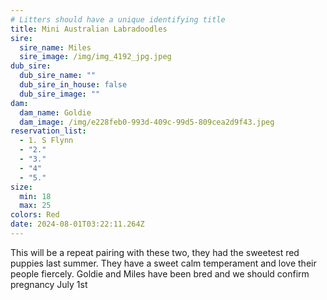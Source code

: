 ```yaml
---
# Litters should have a unique identifying title
title: Mini Australian Labradoodles
sire:
  sire_name: Miles
  sire_image: /img/img_4192_jpg.jpeg
dub_sire:
  dub_sire_name: ""
  dub_sire_in_house: false
  dub_sire_image: ""
dam:
  dam_name: Goldie
  dam_image: /img/e228feb0-993d-409c-99d5-809cea2d9f43.jpeg
reservation_list:
  - 1. S Flynn
  - "2."
  - "3."
  - "4"
  - "5."
size:
  min: 18
  max: 25
colors: Red
date: 2024-08-01T03:22:11.264Z
---
```

This will be a repeat pairing with these two, they had the sweetest red puppies last summer. They have a sweet calm temperament and love their people fiercely. Goldie and Miles have been bred and we should confirm pregnancy July 1st
